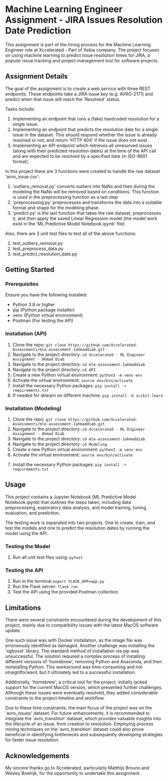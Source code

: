 # Machine Learning Engineer Assignment - JIRA Issues Resolution Date Prediction

This assignment is part of the hiring process for the Machine Learning Engineer role at Xccelerated - Part of Xebia company. The project focuses on using machine learning to predict issue resolution times for JIRA, a popular issue tracking and project management tool for software projects.

## Assignment Details

The goal of the assignment is to create a web service with three REST endpoints. These endpoints take a JIRA issue key (e.g. AVRO-2171) and predict when that issue will reach the 'Resolved' status.

Tasks include:

1. Implementing an endpoint that runs a (fake) hardcoded resolution for a single issue.
2. Implementing an endpoint that predicts the resolution date for a single issue in the dataset. This should respond whether the issue is already resolved or not, and return 'HTTP 404' if the issue does not exist.
3. Implementing an API endpoint which retrieves all unresolved issues (along with their predicted resolution dates) at the time of the API call and are expected to be resolved by a specified date (in ISO-8601 format).


In this project there are 3 functions were created to handle the raw dataset 'avro_issue.csv':

1. 'outliers_removal.py' converts outliers into NaNs and then during the modeling the NaNs will be removed based on conditions.
    This function is used in the preprocessing function as a last step
2. 'preprocessing.py' preprocesses and transforms the data into a suitable format and shape for the modeling phase.
3. 'predict.py' is the last function that takes the raw dataset, preprocesses it, and then apply the saved Linear Regression model (the model work exist in the 'ML Predictive Model Notebook.ipynb' file) 


Also, there are 3 unit test files to test all of the above functions:
1. test_outliers_removal.py
2. test_preprocess_data.py
3. test_predict_resolution_date.py


## Getting Started

### Prerequisites

Ensure you have the following installed:

- Python 3.8 or higher
- pip (Python package installer)
- venv (Python virtual environment)
- Postman (For testing the API)

### Installation (API)

1. Clone the repo: `git clone https://github.com/Xccelerated-Assessments/mle-assessment-1ahmaddiab.git`
2. Navigate to the project directory: `cd Xccelerated - ML Engineer Assignment - Ahmad Diab`
3. Navigate to the project directory: `cd mle-assessment-1ahmaddiab`
4. Navigate to the project directory: `cd API`
5. Create a new Python virtual environment: `python3 -m venv env`
6. Activate the virtual environment: `source env/bin/activate`
7. Install the necessary Python packages: `pip install -r requirements.txt`
8. If needed for sklearn on different machine: `pip install -U scikit-learn`



### Installation (Modeling)

1. Clone the repo: `git clone https://github.com/Xccelerated-Assessments/mle-assessment-1ahmaddiab.git`
2. Navigate to the project directory: `cd Xccelerated - ML Engineer Assignment - Ahmad Diab`
3. Navigate to the project directory: `cd mle-assessment-1ahmaddiab`
4. Navigate to the project directory: `cd Modeling`
5. Create a new Python virtual environment: `python3 -m venv env`
6. Activate the virtual environment: `source env/bin/activate`
<!-- 6. Run in the terminal to install xgboost well: `brew install cmake` -->
7. Install the necessary Python packages: `pip install -r requirements.txt`



## Usage

This project contains a Jupyter Notebook (ML Predictive Model Notebook.ipynb) that outlines the steps taken, including data preprocessing, exploratory data analysis, and model training, tuning, evaluation, and prediction.

The testing work is separated into two projects. One to create, train, and test the models and one to predict the resolution dates by running the model using the API.

### Testing the Model

1. Run all unit test files using: `pytest`

### Testing the API

1. Run in the terminal `export FLASK_APP=app.py`
2. Run the Flask server: `flask run`
3. Test the API using the provided Postman collection.


## Limitations

There were several constraints encountered during the development of this project, mainly due to compatibility issues with the latest MacOS software update.

One such issue was with Docker installation, as the image file was erroneously identified as damaged. Another challenge was installing the 'xgboost' library. The standard method of installation via pip was unsuccessful. The solution required a complex process of installing different versions of 'homebrew', removing Python and Anaconda, and then reinstalling Python. This workaround was time-consuming and not straightforward, but it ultimately led to a successful installation.

Additionally, 'homebrew', a critical tool for the project, initially lacked support for the current MacOS version, which presented further challenges. Although these issues were eventually resolved, they added considerable constraints to the project timeline and workflow.

Due to these time constraints, the main focus of the project was on the 'avro_issues' dataset. For future enhancements, it is recommended to integrate the 'avro_transition' dataset, which provides valuable insights into the lifecycle of an issue, from creation to resolution. Employing process mining techniques on the 'avro_transition' dataset could also prove beneficial in identifying bottlenecks and subsequently developing strategies for faster issue resolution.


## Acknowledgements

My sincere thanks go to Xccelerated, particularly Matthijs Brouns and Wesley Boelrijk, for the opportunity to undertake this assignment.

